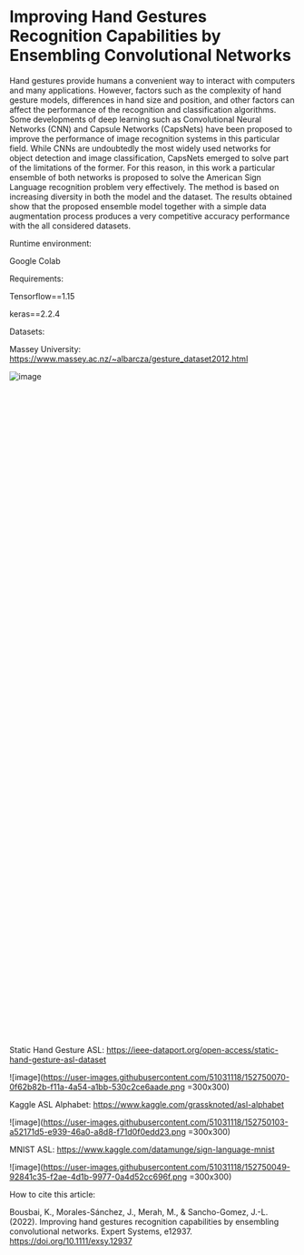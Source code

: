 # Improving Hand Gestures Recognition Capabilities by Ensembling Convolutional Networks
Hand gestures provide humans a convenient way to interact with computers and many applications. However, factors such as the complexity of hand gesture models, differences in hand size and position, and other factors can affect the performance of the recognition and classification algorithms. Some developments of deep learning such as Convolutional Neural Networks (CNN) and Capsule Networks (CapsNets) have been proposed to improve the performance of image recognition systems in this particular field. While CNNs are undoubtedly the most widely used networks for object detection and image classification, CapsNets emerged to solve part of the limitations of the former. For this reason, in this work a particular ensemble of both networks is proposed to solve the American Sign Language recognition problem very effectively. The method is based on increasing diversity in both the model and the dataset. The results obtained show that the proposed ensemble model together with a simple data augmentation process produces a very competitive accuracy performance with the all considered datasets.

Runtime environment:

Google Colab

Requirements:

Tensorflow==1.15

keras==2.2.4

Datasets:

Massey University:
https://www.massey.ac.nz/~albarcza/gesture_dataset2012.html

<div style="width: 30%; height: 30%">
  
![image](https://user-images.githubusercontent.com/51031118/152749926-0af3e501-a843-4fa2-b132-a13140d16f71.png)

  
</div>

Static Hand Gesture ASL:
https://ieee-dataport.org/open-access/static-hand-gesture-asl-dataset

![image](https://user-images.githubusercontent.com/51031118/152750070-0f62b82b-f11a-4a54-a1bb-530c2ce6aade.png =300x300)

Kaggle ASL Alphabet:
https://www.kaggle.com/grassknoted/asl-alphabet

![image](https://user-images.githubusercontent.com/51031118/152750103-a52171d5-e939-46a0-a8d8-f71d0f0edd23.png =300x300)

MNIST ASL:
https://www.kaggle.com/datamunge/sign-language-mnist

![image](https://user-images.githubusercontent.com/51031118/152750049-92841c35-f2ae-4d1b-9977-0a4d52cc696f.png =300x300)




How to cite this article: 

Bousbai, K., Morales-Sánchez, J., Merah, M., & Sancho-Gomez, J.-L. (2022). Improving hand gestures recognition
capabilities by ensembling convolutional networks. Expert Systems, e12937. https://doi.org/10.1111/exsy.12937
